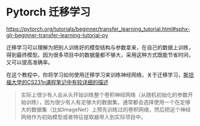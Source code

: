 # Pytorch 迁移学习

https://pytorch.org/tutorials/beginner/transfer_learning_tutorial.html#sphx-glr-beginner-transfer-learning-tutorial-py



迁移学习可以理解为把别人训练好的模型结构与参数拿来，在自己的数据上训练，得到最终模型。因为很多项目中的数据量都不够大，采用这种方式既能节省时间，又可以提高准确率。

在这个教程中，你将学习如何使用迁移学习来训练神经网络，关于迁移学习，[斯坦福大学的CS231n课程笔记中有较详细的描述](http://cs231n.github.io/transfer-learning/)

> 实际上很少有人会从头开始训练整个卷积神经网络（从随机初始化的参数开始训练），因为很少有人有足够大的数据集。通常都会选择使用一个在足够大的数据集（比如ImageNet）上预先训练过的卷积网络，然后把这个神经网络作为初始模型或者特征提取器带入到实际项目中。

